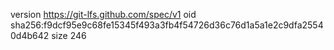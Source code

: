 version https://git-lfs.github.com/spec/v1
oid sha256:f9dcf95e9c68fe15345f493a3fb4f54726d36c76d1a5a1e2c9dfa25540d4b642
size 246
